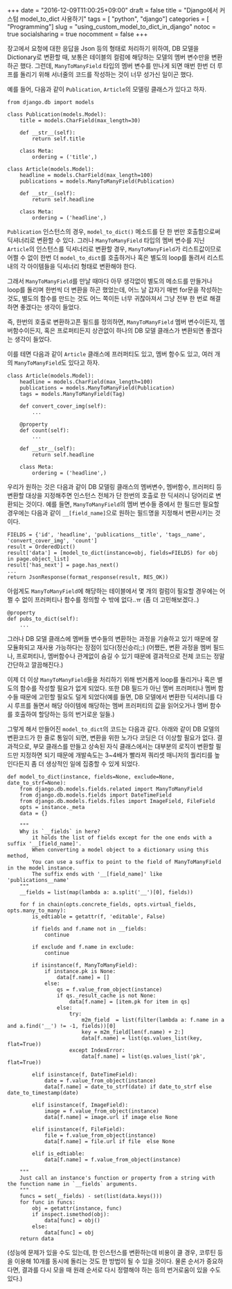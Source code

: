 +++
date          = "2016-12-09T11:00:25+09:00"
draft         = false
title         = "Django에서 커스텀 model_to_dict 사용하기"
tags          = [ "python", "django"]
categories    = [ "Programming"]
slug          = "using_custom_model_to_dict_in_django"
notoc         = true
socialsharing = true
nocomment     = false
+++

장고에서 요청에 대한 응답을 Json 등의 형태로 처리하기 위하여, DB 모델을 Dictionary로 변환할 때, 보통은 테이블의 컬럼에 해당하는 모델의 멤버 변수만을 변환하곤 했다. 그런데, `ManyToManyField` 타입의 멤버 변수를 만나게 되면 매번 한번 더 루프를 돌리기 위해 서너줄의 코드를 작성하는 것이 너무 성가신 일이곤 했다.

예를 들어, 다음과 같이 `Publication`, `Article`의 모델링 클래스가 있다고 하자.

    from django.db import models

    class Publication(models.Model):
        title = models.CharField(max_length=30)

        def __str__(self):
            return self.title

        class Meta:
            ordering = ('title',)

    class Article(models.Model):
        headline = models.CharField(max_length=100)
        publications = models.ManyToManyField(Publication)

        def __str__(self):
            return self.headline

        class Meta:
            ordering = ('headline',)


`Publication` 인스턴스의 경우, `model_to_dict()` 메소드를 단 한 번만 호출함으로써 딕셔너리로 변환할 수 있다. 그러나 `ManyToManyField` 타입의 멤버 변수를 지닌 `Article`의 인스턴스를 딕셔너리로 변환할 경우, `ManyToManyField`가 리스트값이므로 어쩔 수 없이 한번 더 `model_to_dict`를 호출하거나 혹은 별도의 loop를 돌려서 리스트 내의 각 아이템들을 딕셔너리 형태로 변환해야 한다.

그래서 `ManyToManyField`를 만날 때마다 아무 생각없이 별도의 메소드를 만들거나 loop를 돌리며 한번씩 더 변환을 하곤 했었는데, 어느 날 갑자기 매번 for문을 작성하는 것도, 별도의 함수를 만드는 것도 어느 쪽이든 너무 귀찮아져서 그냥 전부 한 번로 해결하면 좋겠다는 생각이 들었다.

즉, 한번의 호출로 변환하고픈 필드를 정의하면, `ManyToManyField` 멤버 변수이든지, 멤버함수이든지, 혹은 프로퍼티든지 상관없이 하나의 DB 모델 클래스가 변환되면 좋겠다는 생각이 들었다.

이를 테면 다음과 같이 `Article` 클래스에 프러퍼티도 있고, 멤버 함수도 있고, 여러 개의 `ManyToManyField`도 있다고 하자.

    class Article(models.Model):
        headline = models.CharField(max_length=100)
        publications = models.ManyToManyField(Publication)
        tags = models.ManyToManyField(Tag)

        def convert_cover_img(self):
            ...

        @property
        def count(self):
            ...

        def __str__(self):
            return self.headline

        class Meta:
            ordering = ('headline',)


우리가 원하는 것은 다음과 같이 DB 모델링 클래스의 멤버변수, 멤버함수, 프러퍼티 등 변환할 대상을 지정해주면 인스턴스 전체가 단 한번의 호출로 한 딕셔러니 덩어리로 변환되는 것이다. 예를 들면, `ManyToManyField`의 멤버 변수들 중에서 한 필드만 필요할 경우에는 다음과 같이 `__[field_name]`으로 원하는 필드명을 지정해서 변환시키는 것이다.

    FIELDS = {'id', 'headline', 'publications__title', 'tags__name', 'convert_cover_img', 'count']
    result = OrderedDict()
    result['data'] = [model_to_dict(instance=obj, fields=FIELDS) for obj in page.object_list]
    result['has_next'] = page.has_next()
    ...
    return JsonResponse(format_response(result, RES_OK))


아쉽게도 `ManyToManyField`에 해당하는 테이블에서 몇 개의 컬럼이 필요할 경우에는 어쩔 수 없이 프러퍼티나 함수를 정의할 수 밖에 없다..ㅠ (좀 더 고민해보겠다..)

    @property
    def pubs_to_dict(self):
        ...

그러나 DB 모델 클래스에 멤버들 변수들의 변환하는 과정을 기술하고 있기 때문에 잘 모듈화되고 재사용 가능하다는 장점이 있다(정신승리;;) (어쨌든, 변환 과정을 멤버 필드나, 프로퍼티나, 멤버함수나 관계없이 숨길 수 있기 때문에 결과적으로 전체 코드는 정말 간단하고 깔끔해진다.)


이제 더 이상 `ManyToManyField`들을 처리하기 위해 번거롭게 loop를 돌리거나 혹은 별도의 함수를 작성할 필요가 없게 되었다. 또한 DB 필드가 아닌 멤버 프러퍼티나 멤버 함수들 때문에 고민할 필요도 덜게 되었다(예를 들면, DB 모델에서 변환한 딕셔러니를 다시 루프를 돌면서 해당 아이템에 해당하는 멤버 프러퍼티의 값을 읽어오거나 멤버 함수를 호출하여 할당하는 등의 번거로운 일들.)

그렇게 해서 만들어진 `model_to_dict`의 코드는 다음과 같다. 아래와 같이 DB 모델의 변환코드가 한 줄로 통일이 되면, 변환을 위한 노가다 코딩은 더 이상할 필요가 없다. 결과적으로, 부모 클래스를 만들고 상속된 자식 클래스에서는 대부분의 로직이 변환할 필드만 지정하면 되기 때문에 개발속도는 3~4배가 빨라져 쿼리셋 매니저의 퀄리티를 높인다든지 좀 더 생상적인 일에 집중할 수 있게 되었다.

    def model_to_dict(instance, fields=None, exclude=None, date_to_strf=None):
        from django.db.models.fields.related import ManyToManyField
        from django.db.models.fields import DateTimeField
        from django.db.models.fields.files import ImageField, FileField
        opts = instance._meta
        data = {}

        """
        Why is `__fields` in here?
            it holds the list of fields except for the one ends with a suffix '__[field_name]'.
            When converting a model object to a dictionary using this method,
            You can use a suffix to point to the field of ManyToManyField in the model instance.
            The suffix ends with '__[field_name]' like 'publications__name'
        """
        __fields = list(map(lambda a: a.split('__')[0], fields))

        for f in chain(opts.concrete_fields, opts.virtual_fields, opts.many_to_many):
            is_edtiable = getattr(f, 'editable', False)

            if fields and f.name not in __fields:
                continue

            if exclude and f.name in exclude:
                continue

            if isinstance(f, ManyToManyField):
                if instance.pk is None:
                    data[f.name] = []
                else:
                    qs = f.value_from_object(instance)
                    if qs._result_cache is not None:
                        data[f.name] = [item.pk for item in qs]
                    else:
                        try:
                            m2m_field  = list(filter(lambda a: f.name in a and a.find('__') != -1, fields))[0]
                            key = m2m_field[len(f.name) + 2:]
                            data[f.name] = list(qs.values_list(key, flat=True))
                        except IndexError:
                            data[f.name] = list(qs.values_list('pk', flat=True))

            elif isinstance(f, DateTimeField):
                date = f.value_from_object(instance)
                data[f.name] = date_to_strf(date) if date_to_strf else date_to_timestamp(date)

            elif isinstance(f, ImageField):
                image = f.value_from_object(instance)
                data[f.name] = image.url if image else None

            elif isinstance(f, FileField):
                file = f.value_from_object(instance)
                data[f.name] = file.url if file  else None

            elif is_edtiable:
                data[f.name] = f.value_from_object(instance)

        """
        Just call an instance's function or property from a string with the function name in `__fields` arguments.
        """
        funcs = set(__fields) - set(list(data.keys()))
        for func in funcs:
            obj = getattr(instance, func)
            if inspect.ismethod(obj):
                data[func] = obj()
            else:
                data[func] = obj
        return data

(성능에 문제가 있을 수도 있는데, 한 인스턴스를 변환하는데 비용이 클 경우, 코루틴 등을 이용해 10개를 동시에 돌리는 것도 한 방법이 될 수 있을 것이다. 물론 순서가 중요하다면, 결과를 다시 모을 때 원래 순서로 다시 정렬해야 하는 등의 번거로움이 있을 수도 있다.)
